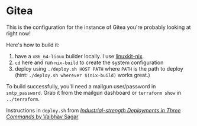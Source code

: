 # Gitea

This is the configuration for the instance of Gitea you're probably looking at right now!

Here's how to build it:

1. have a `x86_64-linux` builder locally. I use [linuxkit-nix](https://github.com/nix-community/linuxkit-nix).
2. `cd` here and run `nix-build` to create the system configuration
3. deploy using `./deploy.sh HOST PATH` where `PATH` is the path to deploy (hint: `./deploy.sh wherever $(nix-build)` works great.)

To build successfully, you'll need a mailgun user/password in `smtp_password`.
Grab it from the mailgun dashboard or `terraform show` in `../terraform`.

Instructions in `deploy.sh` from [*Industrial-strength Deployments in Three Commands* by Vaibhav Sagar](https://vaibhavsagar.com/blog/2019/08/22/industrial-strength-deployments/)
